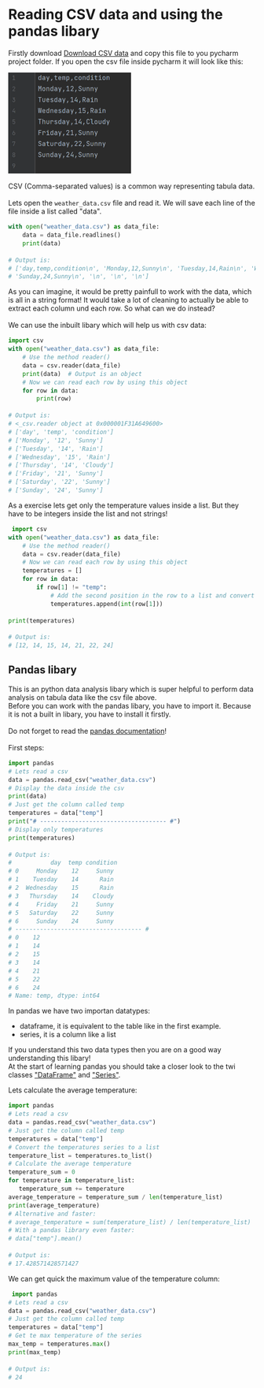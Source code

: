 # Reading CSV data and using the pandas libary


Firstly download [Download CSV data](https://github.com/Olexandr-Andriyenko/Python-learning-path/blob/main/Files/weather_data.csv) and copy this file to you pycharm project folder.
If you open the csv file inside pycharm it will look like this:

<p align="left">
<img src="https://github.com/Olexandr-Andriyenko/Python-learning-path/blob/main/illustrations/img45.png" width="250">
<p> 

CSV (Comma-separated values) is a common way representing tabula data.
<br>
<br>
Lets open the `weather_data.csv` file and read it. We will save each line of the file inside a list called "data".

```python
with open("weather_data.csv") as data_file:
    data = data_file.readlines()
    print(data)
  
# Output is:
# ['day,temp,condition\n', 'Monday,12,Sunny\n', 'Tuesday,14,Rain\n', 'Wednesday,15,Rain\n', 'Thursday,14,Cloudy\n', 'Friday,21,Sunny\n', 'Saturday,22,Sunny\n',
# 'Sunday,24,Sunny\n', '\n', '\n', '\n']
```
    
As you can imagine, it would be pretty painfull to work with the data, which is all in a string format! It would take a lot of cleaning to actually be able to extract each column und each row. So what can we do instead?
<br>
<br>
We can use the inbuilt libary which will help us with csv data:
    
```python
import csv
with open("weather_data.csv") as data_file:
    # Use the method reader()
    data = csv.reader(data_file)
    print(data)  # Output is an object
    # Now we can read each row by using this object
    for row in data:
        print(row)

# Output is:
# <_csv.reader object at 0x000001F31A649600>
# ['day', 'temp', 'condition']
# ['Monday', '12', 'Sunny']
# ['Tuesday', '14', 'Rain']
# ['Wednesday', '15', 'Rain']
# ['Thursday', '14', 'Cloudy']
# ['Friday', '21', 'Sunny']
# ['Saturday', '22', 'Sunny']
# ['Sunday', '24', 'Sunny']
```
    
As a exercise lets get only the temperature values inside a list. But they have to be integers inside the list and not strings!
    
```python
 import csv
with open("weather_data.csv") as data_file:
    # Use the method reader()
    data = csv.reader(data_file)
    # Now we can read each row by using this object
    temperatures = []
    for row in data:
        if row[1] != "temp":
            # Add the second position in the row to a list and convert it to and integer
            temperatures.append(int(row[1]))

print(temperatures)

# Output is:
# [12, 14, 15, 14, 21, 22, 24]
 ```
    
## Pandas libary
    
This is an python data analysis libary which is super helpful to perform data analysis on tabula data like the csv file above.
<br>
Before you can work with the pandas libary, you have to import it. Because it is not a built in libary, you have to install it firstly.
<br>
<br>
Do not forget to read the [pandas documentation](https://pandas.pydata.org/docs/)!
<br>
<br>
First steps:

```python
import pandas
# Lets read a csv
data = pandas.read_csv("weather_data.csv")
# Display the data inside the csv
print(data)
# Just get the column called temp
temperatures = data["temp"]
print("# ------------------------------------ #")
# Display only temperatures
print(temperatures)

# Output is:
#           day  temp condition
# 0     Monday    12     Sunny
# 1    Tuesday    14      Rain
# 2  Wednesday    15      Rain
# 3   Thursday    14    Cloudy
# 4     Friday    21     Sunny
# 5   Saturday    22     Sunny
# 6     Sunday    24     Sunny
# ------------------------------------ #
# 0    12
# 1    14
# 2    15
# 3    14
# 4    21
# 5    22
# 6    24
# Name: temp, dtype: int64
```

In pandas we have two importan datatypes:
- dataframe, it is equivalent to the table like in the first example. 
- series, it is a column like a list

If you understand this two data types then you are on a good way understanding this libary!<br>
At the start of learning pandas you should take a closer look to the twi classes ["DataFrame"](https://pandas.pydata.org/docs/reference/frame.html) and ["Series"](https://pandas.pydata.org/docs/reference/series.html).
    
 Lets calculate the average temperature:
    
 ```python
import pandas
# Lets read a csv
data = pandas.read_csv("weather_data.csv")
# Just get the column called temp
temperatures = data["temp"]
# Convert the temperatures series to a list
temperature_list = temperatures.to_list()
# Calculate the average temperature
temperature_sum = 0
for temperature in temperature_list:
    temperature_sum += temperature
average_temperature = temperature_sum / len(temperature_list)
print(average_temperature)
# Alternative and faster:
# average_temperature = sum(temperature_list) / len(temperature_list)
# With a pandas library even faster:
# data["temp"].mean()

# Output is:
# 17.428571428571427
```
    
We can get quick the maximum value of the temperature column:
    
```python
 import pandas
# Lets read a csv
data = pandas.read_csv("weather_data.csv")
# Just get the column called temp
temperatures = data["temp"]
# Get te max temperature of the series
max_temp = temperatures.max()
print(max_temp)

# Output is:
# 24
```
